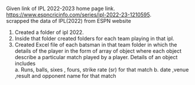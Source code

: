 Given link of IPL 2022-2023 home page link.
https://www.espncricinfo.com/series/ipl-2022-23-1210595.
<br>
scrapped the data of IPL(2022) from ESPN website

1. Created a folder of ipl 2022.
2. Inside that folder created folders for each team playing in that ipl.
3. Created Excel file of each batsman in that team folder 
in which the details of the player in the form of array of object where each object describe a particular match played by a player. 
Details of an object includes
    <br>
	a. Runs, balls, sixes , fours, strike rate (sr) for that match
	b. date ,venue ,result and opponent name for that match